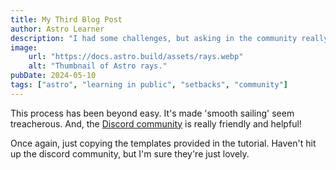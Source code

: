 ```yaml
---
title: My Third Blog Post
author: Astro Learner
description: "I had some challenges, but asking in the community really helped!"
image:
    url: "https://docs.astro.build/assets/rays.webp"
    alt: "Thumbnail of Astro rays."
pubDate: 2024-05-10
tags: ["astro", "learning in public", "setbacks", "community"]
---
```

This process has been beyond easy. It's made 'smooth sailing' seem treacherous. And, the [Discord community](https://astro.build/chat) is really friendly and helpful! 

Once again, just copying the templates provided in the tutorial. Haven't hit up the discord community, but I'm sure they're just lovely.